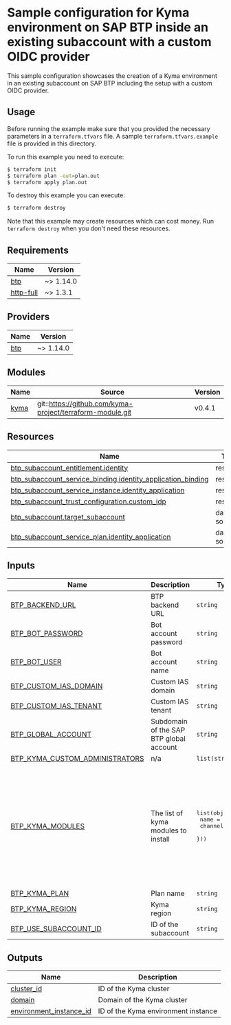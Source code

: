 # Sample configuration for Kyma environment on SAP BTP inside an existing subaccount with a custom OIDC provider

This sample configuration showcases the creation of a Kyma environment in an existing subaccount on SAP BTP including the setup with a custom OIDC provider.

## Usage

Before running the example make sure that you provided the necessary parameters in a `terraform.tfvars` file. A sample `terraform.tfvars.example` file is provided in this directory.

To run this example you need to execute:

```bash
$ terraform init
$ terraform plan -out=plan.out
$ terraform apply plan.out
```

To destroy this example you can execute:

```bash
$ terraform destroy
```

Note that this example may create resources which can cost money. Run `terraform destroy` when you don't need these resources.

<!-- BEGIN_TF_DOCS -->
## Requirements

| Name | Version |
|------|---------|
| <a name="requirement_btp"></a> [btp](#requirement\_btp) | ~> 1.14.0 |
| <a name="requirement_http-full"></a> [http-full](#requirement\_http-full) | ~> 1.3.1 |

## Providers

| Name | Version |
|------|---------|
| <a name="provider_btp"></a> [btp](#provider\_btp) | ~> 1.14.0 |

## Modules

| Name | Source | Version |
|------|--------|---------|
| <a name="module_kyma"></a> [kyma](#module\_kyma) | git::https://github.com/kyma-project/terraform-module.git | v0.4.1 |

## Resources

| Name | Type |
|------|------|
| [btp_subaccount_entitlement.identity](https://registry.terraform.io/providers/SAP/btp/latest/docs/resources/subaccount_entitlement) | resource |
| [btp_subaccount_service_binding.identity_application_binding](https://registry.terraform.io/providers/SAP/btp/latest/docs/resources/subaccount_service_binding) | resource |
| [btp_subaccount_service_instance.identity_application](https://registry.terraform.io/providers/SAP/btp/latest/docs/resources/subaccount_service_instance) | resource |
| [btp_subaccount_trust_configuration.custom_idp](https://registry.terraform.io/providers/SAP/btp/latest/docs/resources/subaccount_trust_configuration) | resource |
| [btp_subaccount.target_subaccount](https://registry.terraform.io/providers/SAP/btp/latest/docs/data-sources/subaccount) | data source |
| [btp_subaccount_service_plan.identity_application](https://registry.terraform.io/providers/SAP/btp/latest/docs/data-sources/subaccount_service_plan) | data source |

## Inputs

| Name | Description | Type | Default | Required |
|------|-------------|------|---------|:--------:|
| <a name="input_BTP_BACKEND_URL"></a> [BTP\_BACKEND\_URL](#input\_BTP\_BACKEND\_URL) | BTP backend URL | `string` | `"https://cli.btp.cloud.sap"` | no |
| <a name="input_BTP_BOT_PASSWORD"></a> [BTP\_BOT\_PASSWORD](#input\_BTP\_BOT\_PASSWORD) | Bot account password | `string` | n/a | yes |
| <a name="input_BTP_BOT_USER"></a> [BTP\_BOT\_USER](#input\_BTP\_BOT\_USER) | Bot account name | `string` | n/a | yes |
| <a name="input_BTP_CUSTOM_IAS_DOMAIN"></a> [BTP\_CUSTOM\_IAS\_DOMAIN](#input\_BTP\_CUSTOM\_IAS\_DOMAIN) | Custom IAS domain | `string` | `"accounts.ondemand.com"` | no |
| <a name="input_BTP_CUSTOM_IAS_TENANT"></a> [BTP\_CUSTOM\_IAS\_TENANT](#input\_BTP\_CUSTOM\_IAS\_TENANT) | Custom IAS tenant | `string` | `"custom-tenant"` | no |
| <a name="input_BTP_GLOBAL_ACCOUNT"></a> [BTP\_GLOBAL\_ACCOUNT](#input\_BTP\_GLOBAL\_ACCOUNT) | Subdomain of the SAP BTP global account | `string` | n/a | yes |
| <a name="input_BTP_KYMA_CUSTOM_ADMINISTRATORS"></a> [BTP\_KYMA\_CUSTOM\_ADMINISTRATORS](#input\_BTP\_KYMA\_CUSTOM\_ADMINISTRATORS) | n/a | `list(string)` | `[]` | no |
| <a name="input_BTP_KYMA_MODULES"></a> [BTP\_KYMA\_MODULES](#input\_BTP\_KYMA\_MODULES) | The list of kyma modules to install | <pre>list(object({<br/>    name    = string<br/>    channel = string<br/>  }))</pre> | <pre>[<br/>  {<br/>    "channel": "fast",<br/>    "name": "istio"<br/>  },<br/>  {<br/>    "channel": "fast",<br/>    "name": "api-gateway"<br/>  },<br/>  {<br/>    "channel": "fast",<br/>    "name": "btp-operator"<br/>  }<br/>]</pre> | no |
| <a name="input_BTP_KYMA_PLAN"></a> [BTP\_KYMA\_PLAN](#input\_BTP\_KYMA\_PLAN) | Plan name | `string` | `"azure"` | no |
| <a name="input_BTP_KYMA_REGION"></a> [BTP\_KYMA\_REGION](#input\_BTP\_KYMA\_REGION) | Kyma region | `string` | `"westeurope"` | no |
| <a name="input_BTP_USE_SUBACCOUNT_ID"></a> [BTP\_USE\_SUBACCOUNT\_ID](#input\_BTP\_USE\_SUBACCOUNT\_ID) | ID of the subaccount | `string` | n/a | yes |

## Outputs

| Name | Description |
|------|-------------|
| <a name="output_cluster_id"></a> [cluster\_id](#output\_cluster\_id) | ID of the Kyma cluster |
| <a name="output_domain"></a> [domain](#output\_domain) | Domain of the Kyma cluster |
| <a name="output_environment_instance_id"></a> [environment\_instance\_id](#output\_environment\_instance\_id) | ID of the Kyma environment instance |
<!-- END_TF_DOCS -->
